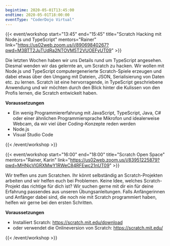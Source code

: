 ```yaml
---
begintime: 2020-05-01T13:45:00
endtime: 2020-05-01T18:00:00
eventType: "CoderDojo Virtual"
---
```


<!---
Scratch Hacking mit Node.js und TypeScript
-->
{{< event/workshop 
start="13:45"
end="15:45"
title="Scratch Hacking mit Node.js und TypeScript"
mentors="Rainer"
link="https://us02web.zoom.us/j/89069840267?pwd=M3BTT2JuTUdRa2NTOVM5T2VUOEFyUT09" >}}

Die letzten Wochen haben wir uns Details rund um TypeScript angesehen. Diesmal wenden wir das gelernte an, um Scratch zu hacken. Wir wollen mit Node.js und TypeScript computergenerierte Scratch-Spiele erzeugen und dabei etwas über den Umgang mit Dateien, JSON, Serialisierung von Daten etc. zu lernen. Scratch ist eine hervorragende, in TypeScript geschriebene Anwendung und wir möchten durch den Blick hinter die Kulissen von den Profis lernen, die Scratch entwickelt haben.

**Voraussetzungen**

- Ein wenig Programmiererfahrung mit JavaScript, TypeScript, Java, C# oder einer ähnlichen Programmiersprache
Mikrofon und idealerweise Webcam, da wir viel über Coding-Konzepte reden werden
- Node.js
- Visual Studio Code

{{< /event/workshop >}}

<!---
Scratch Open Space
-->
{{< event/workshop 
start="16:00"
end="18:00"
title="Scratch Open Space"
mentors="Rainer, Karin"
link="https://us02web.zoom.us/j/83951225879?pwd=MHNjcVlGRXMwY1RWeC84RFEwc21nUT09" >}}

Wir treffen uns zum Scratchen. Ihr könnt selbständig an Scratch-Projekten arbeiten und wir helfen euch bei Problemen. Keine Idee, welches Scratch-Projekt das richtige für dich ist? Wir suchen gerne mit dir ein für deine Erfahrung passendes aus unseren Übungsanleitungen. Falls Anfängerinnen und Anfänger dabei sind, die noch nie mit Scratch programmiert haben, helfen wir gerne bei den ersten Schritten.

**Voraussetzungen**

- Installiert Scratch: https://scratch.mit.edu/download
- oder verwendet die Onlineversion von Scratch: https://scratch.mit.edu/

{{< /event/workshop >}}